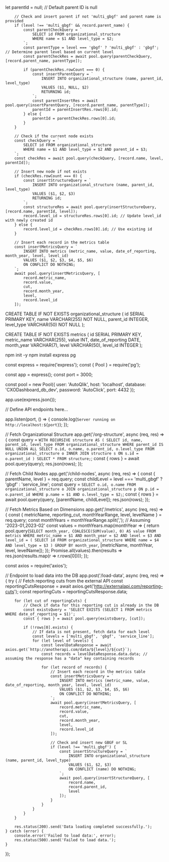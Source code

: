let parentId = null;  // Default parent ID is null

        // Check and insert parent if not 'multi_gbgf' and parent name is provided
        if (level !== 'multi_gbgf' && record.parent_name) {
            const parentCheckQuery = `
                SELECT id FROM organizational_structure
                WHERE name = $1 AND level_type = $2;
            `;
            const parentType = level === 'gbgf' ? 'multi_gbgf' : 'gbgf'; // Determine parent level based on current level
            const parentCheckRes = await pool.query(parentCheckQuery, [record.parent_name, parentType]);

            if (parentCheckRes.rowCount === 0) {
                const insertParentQuery = `
                    INSERT INTO organizational_structure (name, parent_id, level_type)
                    VALUES ($1, NULL, $2)
                    RETURNING id;
                `;
                const parentInsertRes = await pool.query(insertParentQuery, [record.parent_name, parentType]);
                parentId = parentInsertRes.rows[0].id;
            } else {
                parentId = parentCheckRes.rows[0].id;
            }
        }

        // Check if the current node exists
        const checkQuery = `
            SELECT id FROM organizational_structure
            WHERE name = $1 AND level_type = $2 AND parent_id = $3;
        `;
        const checkRes = await pool.query(checkQuery, [record.name, level, parentId]);

        // Insert new node if not exists
        if (checkRes.rowCount === 0) {
            const insertStructureQuery = `
                INSERT INTO organizational_structure (name, parent_id, level_type)
                VALUES ($1, $2, $3)
                RETURNING id;
            `;
            const structureRes = await pool.query(insertStructureQuery, [record.name, parentId, level]);
            record.level_id = structureRes.rows[0].id; // Update level_id with newly created id
        } else {
            record.level_id = checkRes.rows[0].id; // Use existing id
        }

        // Insert each record in the metrics table
        const insertMetricsQuery = `
            INSERT INTO metrics (metric_name, value, date_of_reporting, month_year, level, level_id)
            VALUES ($1, $2, $3, $4, $5, $6)
            ON CONFLICT DO NOTHING;
        `;
        await pool.query(insertMetricsQuery, [
            record.metric_name,
            record.value,
            cut,
            record.month_year,
            level,
            record.level_id
        ]);


CREATE TABLE IF NOT EXISTS organizational_structure (
    id SERIAL PRIMARY KEY,
    name VARCHAR(255) NOT NULL,
    parent_id INTEGER,
    level_type VARCHAR(50) NOT NULL
);

CREATE TABLE IF NOT EXISTS metrics (
    id SERIAL PRIMARY KEY,
    metric_name VARCHAR(255),
    value INT,
    date_of_reporting DATE,
    month_year VARCHAR(7),
    level VARCHAR(50),
    level_id INTEGER
);


npm init -y
npm install express pg


const express = require('express');
const { Pool } = require('pg');

const app = express();
const port = 3000;

const pool = new Pool({
    user: 'AutoQlik',
    host: 'localhost',
    database: 'CXODashboard_db_dev',
    password: 'AutoClick',
    port: 4432
});

app.use(express.json());

// Define API endpoints here...

app.listen(port, () => {
    console.log(`Server running on http://localhost:${port}`);
});


// Fetch Organizational Structure
app.get('/org-structure', async (req, res) => {
    const query = `
        WITH RECURSIVE structure AS (
            SELECT id, name, parent_id, level_type FROM organizational_structure WHERE parent_id IS NULL
            UNION ALL
            SELECT o.id, o.name, o.parent_id, o.level_type FROM organizational_structure o
            INNER JOIN structure s ON s.id = o.parent_id
        )
        SELECT * FROM structure;
    `;
    const { rows } = await pool.query(query);
    res.json(rows);
});

// Fetch Child Nodes
app.get('/child-nodes', async (req, res) => {
    const { parentName, level } = req.query;
    const childLevel = level === 'multi_gbgf' ? 'gbgf' : 'service_line';
    const query = `
        SELECT o.id, o.name FROM organizational_structure o
        JOIN organizational_structure p ON p.id = o.parent_id
        WHERE p.name = $1 AND o.level_type = $2;
    `;
    const { rows } = await pool.query(query, [parentName, childLevel]);
    res.json(rows);
});

// Fetch Metrics Based on Dimensions
app.get('/metrics', async (req, res) => {
    const { metricName, reporting_cut, monthYearRange, level, levelName } = req.query;
    const monthYears = monthYearRange.split(','); // Assuming '2023-01,2023-02'
    const values = monthYears.map(monthYear => {
        return pool.query(`
            SELECT month_year, COALESCE(SUM(value), 0) AS value
            FROM metrics
            WHERE metric_name = $1 AND month_year = $2 AND level = $3 AND level_id = (
                SELECT id FROM organizational_structure WHERE name = $4 AND level_type = $3
            )
            GROUP BY month_year
        `, [metricName, monthYear, level, levelName]);
    });
    Promise.all(values).then(results => res.json(results.map(r => r.rows[0])));
});


const axios = require('axios');

// Endpoint to load data into the DB
app.post('/load-data', async (req, res) => {
    try {
        // Fetch reporting cuts from the external API
        const reportingCutsResponse = await axios.get('http://externalapi.com/reporting-cuts');
        const reportingCuts = reportingCutsResponse.data;

        for (let cut of reportingCuts) {
            // Check if data for this reporting cut is already in the DB
            const existsQuery = 'SELECT EXISTS (SELECT 1 FROM metrics WHERE date_of_reporting = $1)';
            const { rows } = await pool.query(existsQuery, [cut]);

            if (!rows[0].exists) {
                // If data is not present, fetch data for each level
                const levels = ['multi_gbgf', 'gbgf', 'service_line'];
                for (let level of levels) {
                    const levelDataResponse = await axios.get(`http://anotherapi.com/data/${level}/${cut}`);
                    const records = levelDataResponse.data.data; // assuming the response has a "data" key containing records

                    for (let record of records) {
                        // Insert each record in the metrics table
                        const insertMetricsQuery = `
                            INSERT INTO metrics (metric_name, value, date_of_reporting, month_year, level, level_id)
                            VALUES ($1, $2, $3, $4, $5, $6)
                            ON CONFLICT DO NOTHING;
                        `;
                        await pool.query(insertMetricsQuery, [
                            record.metric_name,
                            record.value,
                            cut,
                            record.month_year,
                            level,
                            record.level_id
                        ]);

                        // Check and insert new GBGF or SL
                        if (level !== 'multi_gbgf') {
                            const insertStructureQuery = `
                                INSERT INTO organizational_structure (name, parent_id, level_type)
                                VALUES ($1, $2, $3)
                                ON CONFLICT (name) DO NOTHING;
                            `;
                            await pool.query(insertStructureQuery, [
                                record.name,
                                record.parent_id,
                                level
                            ]);
                        }
                    }
                }
            }
        }

        res.status(200).send('Data loading completed successfully.');
    } catch (error) {
        console.error('Failed to load data:', error);
        res.status(500).send('Failed to load data.');
    }
});
